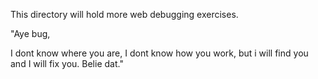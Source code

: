 This directory will hold more web debugging exercises.

"Aye bug, 

I dont know where you are, I dont know how you work, 
but i will find you and I will fix you.
Belie dat."
